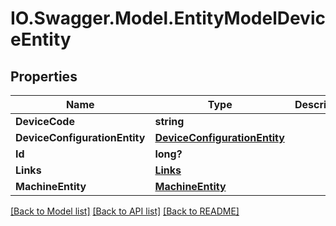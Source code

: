 # IO.Swagger.Model.EntityModelDeviceEntity
## Properties

Name | Type | Description | Notes
------------ | ------------- | ------------- | -------------
**DeviceCode** | **string** |  | [optional] 
**DeviceConfigurationEntity** | [**DeviceConfigurationEntity**](DeviceConfigurationEntity.md) |  | [optional] 
**Id** | **long?** |  | [optional] 
**Links** | [**Links**](Links.md) |  | [optional] 
**MachineEntity** | [**MachineEntity**](MachineEntity.md) |  | [optional] 

[[Back to Model list]](../README.md#documentation-for-models) [[Back to API list]](../README.md#documentation-for-api-endpoints) [[Back to README]](../README.md)

